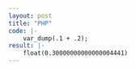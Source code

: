 ```yaml
---
layout: post
title: "PHP"
code: |-
    var_dump(.1 + .2);
result: |-
    float(0.30000000000000004441)
---
```


